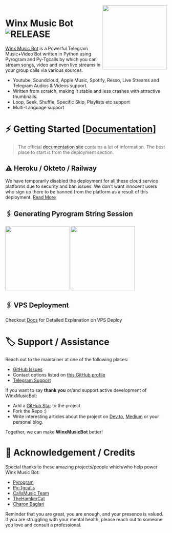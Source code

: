 <img src="https://telegra.ph/file/c0e014ff34f34d1056627.png" align="right" width="200" height="200"/>

# Winx Music Bot <img src="https://img.shields.io/github/v/release/TeamWinx/WinxMusicBot?color=black&logo=github&logoColor=black&style=social" alt="RELEASE">

[Winx Music Bot](https://github.com/gabrielmaialva33/winx-music-bot) is a Powerful Telegram Music+Video Bot written in Python using Pyrogram and Py-Tgcalls by which you can stream songs, video and even live streams in your group calls via various sources.

* Youtube, Soundcloud, Apple Music, Spotify, Resso, Live Streams and Telegram Audios & Videos support.
* Written from scratch, making it stable and less crashes with attractive thumbnails.
* Loop, Seek, Shuffle, Specific Skip, Playlists etc support
* Multi-Language support


# ⚡️ Getting Started [[Documentation](https://notreallyshikhar.gitbook.io/Winxmusicbot/)]

> The official [documentation site](https://notreallyshikhar.gitbook.io/Winxmusicbot/) contains a lot of information. The best place to start is from the deployment section.

## ⚠️ Heroku / Okteto / Railway

We have temporarily disabled the deployment for  all these cloud service platforms due to security and ban issues. We don't want innocent users who sign up there to be banned from the platform as a result of this deployment. [Read More](https://t.me/TheWinx/2541)

## 🖇 Generating Pyrogram String Session

<p>
<a href="https://replit.com/@NotReallyShikhar/Winx-Music-String-Gen"><img src="https://img.shields.io/badge/Generate%20On%20Repl-blueviolet?style=for-the-badge&logo=appveyor" width="200""/></a>
<a href="https://t.me/WinxStringBot"><img src="https://img.shields.io/badge/TG%20String%20Gen%20Bot-blueviolet?style=for-the-badge&logo=appveyor" width="200""/></a>
</p>

## 🖇 VPS Deployment

Checkout [Docs](https://notreallyshikhar.gitbook.io/Winxmusicbot/deployment/local-hosting-or-vps) for Detailed Explanation on VPS Deploy


# 🏷 Support / Assistance

Reach out to the maintainer at one of the following places:

- [GitHub Issues](https://github.com/gabrielmaialva33/winx-music-bot/issues/new?assignees=&labels=question&template=SUPPORT_QUESTION.md&title=support%3A+)
- Contact options listed on [this GitHub profile](https://github.com/gabrielmaialva33)
- [Telegram Support](https://t.me/WinxSupport)

If you want to say **thank you** or/and support active development of WinxMusicBot:

- Add a [GitHub Star](https://github.com/gabrielmaialva33/winx-music-bot) to the project.
- Fork the Repo :)
- Write interesting articles about the project on [Dev.to](https://dev.to/), [Medium](https://medium.com/) or your personal blog.

Together, we can make **WinxMusicBot** better!
# 📑 Acknowledgement / Credits

Special thanks to these amazing projects/people which/who help power Winx Music Bot:

- [Pyrogram](https://github.com/pyrogram/pyrogram)
- [Py-Tgcalls](https://github.com/pytgcalls/pytgcalls)
- [CallsMusic Team](https://github.com/Callsmusic)
- [TheHamkerCat](https://github.com/TheHamkerCat)
- [Charon Baglari](https://github.com/XCBv021)


Reminder that you are great, you are enough, and your presence is valued. If you are struggling with your mental health, please reach out to someone you love and consult a professional.
